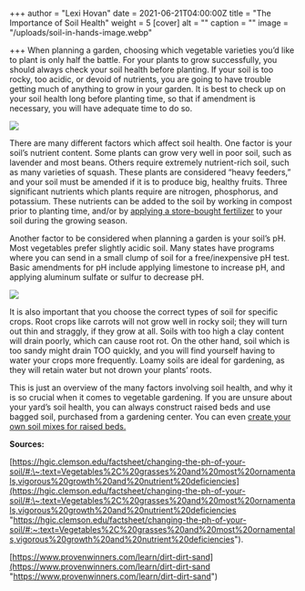 +++
author = "Lexi Hovan"
date = 2021-06-21T04:00:00Z
title = "The Importance of Soil Health"
weight = 5
[cover]
alt = ""
caption = ""
image = "/uploads/soil-in-hands-image.webp"

+++
When planning a garden, choosing which vegetable varieties you’d like to plant is only half the battle. For your plants to grow successfully, you should always check your soil health before planting. If your soil is too rocky, too acidic, or devoid of nutrients, you are going to have trouble getting much of anything to grow in your garden. It is best to check up on your soil health long before planting time, so that if amendment is necessary, you will have adequate time to do so.

![](/uploads/guy-applying-fertilizer.jpg)

There are many different factors which affect soil health. One factor is your soil’s nutrient content. Some plants can grow very well in poor soil, such as lavender and most beans. Others require extremely nutrient-rich soil, such as many varieties of squash. These plants are considered “heavy feeders,” and your soil must be amended if it is to produce big, healthy fruits. Three significant nutrients which plants require are nitrogen, phosphorus, and potassium. These nutrients can be added to the soil by working in compost prior to planting time, and/or by [applying a store-bought fertilizer](https://blog.planter.garden/posts/understanding-fertilizer-labels/) to your soil during the growing season.

Another factor to be considered when planning a garden is your soil’s pH. Most vegetables prefer slightly acidic soil. Many states have programs where you can send in a small clump of soil for a free/inexpensive pH test. Basic amendments for pH include applying limestone to increase pH, and applying aluminum sulfate or sulfur to decrease pH.

![](/uploads/soil-ph-scale.png)

It is also important that you choose the correct types of soil for specific crops. Root crops like carrots will not grow well in rocky soil; they will turn out thin and straggly, if they grow at all. Soils with too high a clay content will drain poorly, which can cause root rot. On the other hand, soil which is too sandy might drain TOO quickly, and you will find yourself having to water your crops more frequently. Loamy soils are ideal for gardening, as they will retain water but not drown your plants’ roots.

This is just an overview of the many factors involving soil health, and why it is so crucial when it comes to vegetable gardening. If you are unsure about your yard’s soil health, you can always construct raised beds and use bagged soil, purchased from a gardening center. You can even [create your own soil mixes for raised beds.](https://blog.planter.garden/posts/soil-options-for-raised-bed-gardening/)

**Sources:**

[https://hgic.clemson.edu/factsheet/changing-the-ph-of-your-soil/#:\~:text=Vegetables%2C%20grasses%20and%20most%20ornamentals,vigorous%20growth%20and%20nutrient%20deficiencies](https://hgic.clemson.edu/factsheet/changing-the-ph-of-your-soil/#:\~:text=Vegetables%2C%20grasses%20and%20most%20ornamentals,vigorous%20growth%20and%20nutrient%20deficiencies "https://hgic.clemson.edu/factsheet/changing-the-ph-of-your-soil/#:~:text=Vegetables%2C%20grasses%20and%20most%20ornamentals,vigorous%20growth%20and%20nutrient%20deficiencies").

[https://www.provenwinners.com/learn/dirt-dirt-sand](https://www.provenwinners.com/learn/dirt-dirt-sand "https://www.provenwinners.com/learn/dirt-dirt-sand")